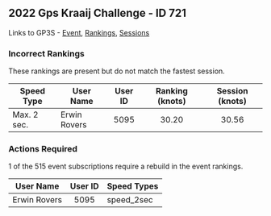 ## 2022 Gps Kraaij Challenge - ID 721

Links to GP3S - [Event](https://www.gps-speedsurfing.com/default.aspx?mnu=event&val=721), [Rankings](https://www.gps-speedsurfing.com/default.aspx?mnu=eventranking&val=721), [Sessions](https://www.gps-speedsurfing.com/default.aspx?mnu=eventsessions&val=721)

### Incorrect Rankings

These rankings are present but do not match the fastest session.

| Speed Type | User Name | User ID | Ranking (knots) | Session (knots) |
| ---------- | --------- | :-----: | :-------------: | :-------------: |
| Max. 2 sec. | Erwin Rovers | 5095 | 30.20 | 30.56 |

### Actions Required

1 of the 515 event subscriptions require a rebuild in the event rankings.

| User Name | User ID | Speed Types |
| --------- | :-----: | ----------- |
| Erwin Rovers | 5095 | speed_2sec |
